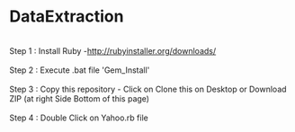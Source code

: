 DataExtraction
==============
</br> Step 1 : Install Ruby -http://rubyinstaller.org/downloads/<br/>
</br>Step 2 : Execute .bat file 'Gem_Install'<br/>
</br>Step 3 : Copy this repository - Click on Clone this on Desktop or Download ZIP (at right Side Bottom of this page) <br/>
</br>Step 4 : Double Click on Yahoo.rb file <br/>

